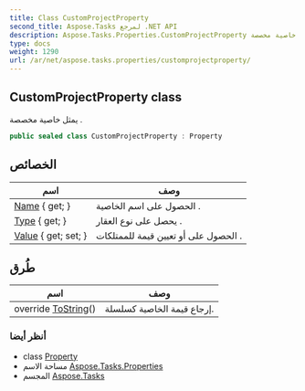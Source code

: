 ```yaml
---
title: Class CustomProjectProperty
second_title: Aspose.Tasks لمرجع .NET API
description: Aspose.Tasks.Properties.CustomProjectProperty فصل. يمثل خاصية مخصصة .
type: docs
weight: 1290
url: /ar/net/aspose.tasks.properties/customprojectproperty/
---
```

## CustomProjectProperty class

يمثل خاصية مخصصة .

```csharp
public sealed class CustomProjectProperty : Property
```

## الخصائص

| اسم | وصف |
| --- | --- |
| [Name](../../aspose.tasks.properties/property/name/) { get; } | الحصول على اسم الخاصية . |
| [Type](../../aspose.tasks.properties/customprojectproperty/type/) { get; } | يحصل على نوع العقار . |
| [Value](../../aspose.tasks.properties/property/value/) { get; set; } | الحصول على أو تعيين قيمة للممتلكات . |

## طُرق

| اسم | وصف |
| --- | --- |
| override [ToString](../../aspose.tasks.properties/property/tostring/)() | إرجاع قيمة الخاصية كسلسلة. |

### أنظر أيضا

* class [Property](../property/)
* مساحة الاسم [Aspose.Tasks.Properties](../../aspose.tasks.properties/)
* المجسم [Aspose.Tasks](../../)


